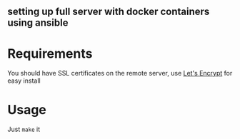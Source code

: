 ## setting up full server with docker containers using ansible

# Requirements
You should have SSL certificates on the remote server, use [Let's Encrypt](https://letsencrypt.org/) for easy install

# Usage
Just `make` it
